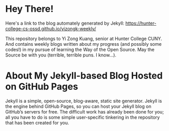 # Hey There!

Here's a link to the blog automately generated by Jekyll: <https://hunter-college-cs-ossd.github.io/yizongk-weekly/>

This repository belongs to Yi Zong Kuang, senior at Hunter College CUNY. And contains weekly blogs written about my progress (and possibly some codes!) in my pursue of learning the Way of the Open Source. May the Source be with you (terrible, terrible puns. I know...).

# About My Jekyll-based Blog Hosted on GitHub Pages

Jekyll is a simple, open-source, blog-aware, static site generator.
Jekyll is the engine behind GitHub Pages, so you can host your 
Jekyll blog on GitHub’s servers for free. The difficult work has
already been done for you; all you have to do is some simple
user-specific tinkering in the repository that has been created for
you.